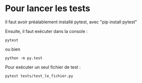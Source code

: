 
# Pour lancer les tests

Il faut avoir préalablement installé pytest, avec "pip install pytest"

Ensuite, il faut exécuter dans la console :

`pytest`

ou bien

`python -m py.test`


Pour exécuter un seul fichier de test :

`pytest tests/test_le_fichier.py`
